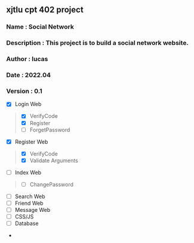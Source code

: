 ## xjtlu cpt 402 project

### Name : Social Network
### Description : This project is to build a social network website.
### Author : lucas
### Date : 2022.04
### Version : 0.1

- [x] Login Web
> - [x] VerifyCode
> - [x] Register
> - [ ] ForgetPassword
- [x] Register Web
> - [x] VerifyCode
> - [x] Validate Arguments
- [ ] Index Web
> - [ ] ChangePassword
- [ ] Search Web
- [ ] Friend Web
- [ ] Message Web
- [ ] CSS/JS
- [ ] Database
- 
